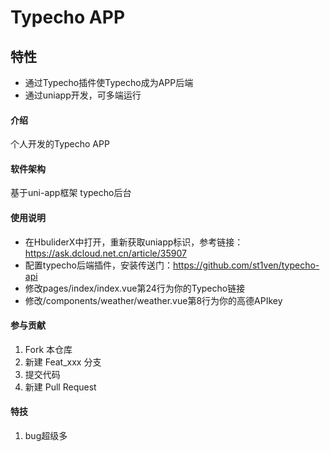# Typecho APP
## 特性

- 通过Typecho插件使Typecho成为APP后端
- 通过uniapp开发，可多端运行

#### 介绍
个人开发的Typecho APP

#### 软件架构
基于uni-app框架
typecho后台


#### 使用说明

- 在HbuliderX中打开，重新获取uniapp标识，参考链接：https://ask.dcloud.net.cn/article/35907
- 配置typecho后端插件，安装传送门：https://github.com/st1ven/typecho-api
- 修改pages/index/index.vue第24行为你的Typecho链接
- 修改/components/weather/weather.vue第8行为你的高德APIkey

#### 参与贡献

1.  Fork 本仓库
2.  新建 Feat_xxx 分支
3.  提交代码
4.  新建 Pull Request


#### 特技

1.  bug超级多
